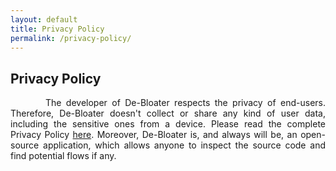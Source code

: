 ```yaml
---
layout: default
title: Privacy Policy
permalink: /privacy-policy/
---
```


<style>
    tab1 { padding-left: 4em; }
</style>

## Privacy Policy

<p style="text-align: justify;"><tab1>The developer of De-Bloater respects the privacy of end-users. Therefore, De-Bloater doesn't collect or share any kind of user data, including the sensitive ones from a device. Please read the complete Privacy Policy <a href="https://smartpack.github.io/privacy-policy/" target="_blank">here</a>. Moreover, De-Bloater is, and always will be, an open-source application, which allows anyone to inspect the source code and find potential flows if any.</tab1></p>
